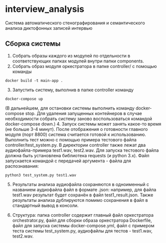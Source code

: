 # interview_analysis

Система автоматического стенографирования и семантического анализа диктофонных записей интервью

## Сборка системы 

1. Собрать образы каждого из модулей по отдельности в соответствующих папках модулей внутри папки components.
2. Собрать образ модуля оркестратора в папке controller/ с помощью команды 

```
docker build -t main-app .
```
3. Запустить систему, выполнив в папке controller команду 

```
docker-compose up
```
(В дальнейшем, для остановки системы выполнить команду docker-compose stop. Для удаления запущенных контейнеров в случае необходимости собрать систему заново воспользоваться командой docker-compose down.)
4. Запуск системы может занять какое-то время (не больше 3-4 минут). После отображения о готовности главного модуля (порт 8800) система считается готовой к использованию. Выполнить тест можно с помощью примера тестового файла controller/test_system.py. В директории controller также лежат два аудиофайла-примера test1.wav, test2.wav. Для запуска тестового файла должна быть установлена библиотека requests (и python 3.x). Файл запускается командой с передачей аргумента - файла для распознавания:
```
python3 test_system.py test1.wav
```
5. Результаты анализа аудиофайла сохраняются в одноименный с названием аудиофайла файл в формате .json: например, для файла test1.wav результат будет сохранён в файл test1_result.json. Также результаты анализа дублируются помимо сохранения в файл в стандартный вывод в консоли.

6. Структура: папка controller содержит главный файл оркестратора orchestrator.py, файл для сборки образа оркестратора Dockerfile, файл для запуска системы docker-compose.yml, файл с примером теста системы test_system.py, аудиофайлы для тестов - test1.wav, test2.wav. 
